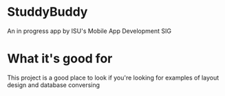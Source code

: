 # StuddyBuddy
An in progress app by ISU's Mobile App Development SIG

# What it's good for
This project is a good place to look if you're looking for examples of layout design and database conversing
